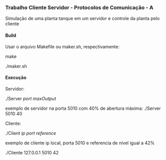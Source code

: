 ### Trabalho Cliente Servidor - Protocolos de Comunicação - A 

Simulação de uma planta tanque em um servidor e controle da planta pelo cliente

#### Build

Usar o arquivo Makefile ou maker.sh, respectivamente:

make

./maker.sh

#### Execução

Servidor:

./Server _port_ _maxOutput_ 

exemplo de servidor na porta 5010 com 40% de abertura máxima: ./Server 5010 40

Cliente: 

./Client _ip_ _port_ _reference_

exemplo de cliente ip local, porta 5010 e referencia de nível igual a 42%

./Cliente 127.0.0.1 5010 42

